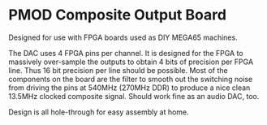 PMOD Composite Output Board
===========================

Designed for use with FPGA boards used as DIY MEGA65 machines.

The DAC uses 4 FPGA pins per channel. It is designed for the
FPGA to massively over-sample the outputs to obtain 4 bits of
precision per FPGA line. Thus 16 bit precision per line should
be possible.  Most of the components on the board are the filter
to smooth out the switching noise from driving the pins at 540MHz
(270MHz DDR) to produce a nice clean 13.5MHz clocked composite
signal.  Should work fine as an audio DAC, too.

Design is all hole-through for easy assembly at home.
